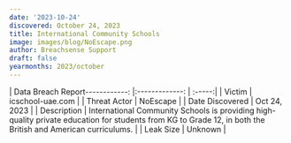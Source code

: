 ```yaml
---
date: '2023-10-24'
discovered: October 24, 2023
title: International Community Schools
image: images/blog/NoEscape.png
author: Breachsense Support
draft: false
yearmonths: 2023/october
---
```


| Data Breach Report------------:     |:-------------:    | :-----:|
| Victim      | icschool-uae.com      | 
| Threat Actor      | NoEscape      | 
| Date Discovered      | Oct 24, 2023      | 
| Description      | International Community Schools is providing high-quality private education for students from KG to Grade 12, in both the British and American curriculums.      | 
| Leak Size      | Unknown      | 

